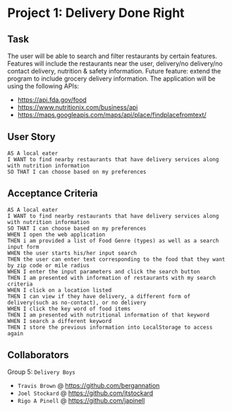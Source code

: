 # Project 1: Delivery Done Right

## Task

The user will be able to search and filter restaurants by certain features. Features will include the restaurants near the user, delivery/no delivery/no contact delivery, nutrition & safety information. Future feature: extend the program to include grocery delivery information. The application will be using the following APIs:

- https://api.fda.gov/food
- https://www.nutritionix.com/business/api
- https://maps.googleapis.com/maps/api/place/findplacefromtext/

## User Story

```
AS A local eater
I WANT to find nearby restaurants that have delivery services along with nutrition information
SO THAT I can choose based on my preferences
```

## Acceptance Criteria

```
AS A local eater
I WANT to find nearby restaurants that have delivery services along with nutrition information
SO THAT I can choose based on my preferences
WHEN I open the web application
THEN i am provided a list of Food Genre (types) as well as a search input form
WHEN the user starts his/her input search
THEN the user can enter text corresponding to the food that they want by zip code or mile radius
WHEN I enter the input parameters and click the search button
THEN I am presented with information of restaurants with my search criteria
WHEN I click on a location listed
THEN I can view if they have delivery, a different form of delivery(such as no-contact), or no delivery
WHEN I click the key word of food items
THEN I am presented with nutritional information of that keyword
WHEN I search a different keyword
THEN I store the previous information into LocalStorage to access again
```

## Collaborators

Group 5: `Delivery Boys`

- `Travis Brown` @ https://github.com/bergannation
- `Joel Stockard` @ https://github.com/jtstockard
- `Rigo A Pinell` @ https://github.com/japinell

